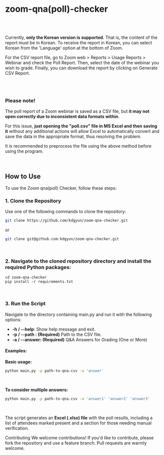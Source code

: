 # zoom-qna(poll)-checker

<br>
<br>

Currently, **only the Korean version is supported**. That is, the content of the report must be in Korean. To receive the report in Korean, you can select Korean from the 'Language' option at the bottom of Zoom.

For the CSV report file, go to Zoom web > Reports > Usage Reports > Webinar and check the Poll Report. Then, select the date of the webinar you wish to grade. 
Finally, you can download the report by clicking on Generate CSV Report.

<br>
<br>

### Please note!

The poll report of a Zoom webinar is saved as a CSV file, but **it may not open correctly due to inconsistent data formats within**. 

For this issue, **just opening the "poll.csv" file in MS Excel and then saving it** without any additional actions will allow Excel to automatically convert and save the data in the appropriate format, thus resolving the problem.

It is recommended to preprocess the file using the above method before using the program.

<br>

## How to Use
To use the Zoom qna(poll) Checker, follow these steps:

### 1. Clone the Repository

Use one of the following commands to clone the repository:

```sh
git clone https://github.com/kdgyun/zoom-qna-checker.git
```
or

```sh
git clone git@github.com:kdgyun/zoom-qna-checker.git
```

<br>

### 2. Navigate to the cloned repository directory and install the required Python packages:

```sg
cd zoom-qna-checker
pip install -r requirements.txt
```

<br>

### 3. Run the Script

Navigate to the directory containing main.py and run it with the following options:

- **-h / --help**: Show help message and exit.
- **-p / --path : (Required)** Path to the CSV file.
- **-a / --answer: (Required)** Q&A Answers for Grading (One or More)


#### Examples:
**Basic usage:**
```sh
python main.py -p path-to-qna.csv -a 'answer'
```
</br>

**To consider multiple answers:**
```sh
python main.py -p path-to-qna.csv -a 'answer1' 'answer2' 'answer3'
```

<br>

The script generates an **Excel (.xlsx) file** with the poll results, including a list of attendees marked present and a section for those needing manual verification.

Contributing
We welcome contributions! If you'd like to contribute, please fork the repository and use a feature branch. Pull requests are warmly welcome.
